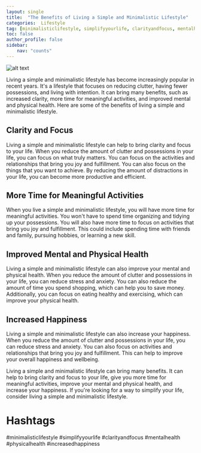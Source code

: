 ```yaml
---
layout: single
title:  "The Benefits of Living a Simple and Minimalistic Lifestyle"
categories:  Lifestyle
tag: [minimalisticlifestyle, simplifyyourlife, clarityandfocus, mentalhealth, physicalhealth, increasedhappiness, ]
toc: false
author_profile: false
sidebar:
    nav: "counts"
---
```

    
![alt text](https://images.unsplash.com/photo-1530205021290-b9f9f5c9d2f2?ixlib=rb-1.2.1&ixid=eyJhcHBfaWQiOjEyMDd9&auto=format&fit=crop&w=1350&q=80)

Living a simple and minimalistic lifestyle has become increasingly popular in recent years. It's a lifestyle that focuses on reducing clutter, having fewer possessions, and living with intention. It can bring many benefits, such as increased clarity, more time for meaningful activities, and improved mental and physical health. Here are some of the benefits of living a simple and minimalistic lifestyle.

## Clarity and Focus

Living a simple and minimalistic lifestyle can help to bring clarity and focus to your life. When you reduce the amount of clutter and possessions in your life, you can focus on what truly matters. You can focus on the activities and relationships that bring you joy and fulfillment. You can also focus on the things that you want to achieve. By reducing the amount of distractions in your life, you can become more productive and efficient.

## More Time for Meaningful Activities

When you live a simple and minimalistic lifestyle, you will have more time for meaningful activities. You won't have to spend time organizing and tidying up your possessions. You will also have more time to focus on activities that bring you joy and fulfillment. This could include spending time with friends and family, pursuing hobbies, or learning a new skill.

## Improved Mental and Physical Health

Living a simple and minimalistic lifestyle can also improve your mental and physical health. When you reduce the amount of clutter and possessions in your life, you can reduce stress and anxiety. You can also reduce the amount of time you spend shopping, which can help you to save money. Additionally, you can focus on eating healthy and exercising, which can improve your physical health.

## Increased Happiness

Living a simple and minimalistic lifestyle can also increase your happiness. When you reduce the amount of clutter and possessions in your life, you can reduce stress and anxiety. You can also focus on activities and relationships that bring you joy and fulfillment. This can help to improve your overall happiness and wellbeing.

Living a simple and minimalistic lifestyle can bring many benefits. It can help to bring clarity and focus to your life, give you more time for meaningful activities, improve your mental and physical health, and increase your happiness. If you're looking for a way to simplify your life, consider living a simple and minimalistic lifestyle.

# Hashtags

#minimalisticlifestyle #simplifyyourlife #clarityandfocus #mentalhealth #physicalhealth #increasedhappiness